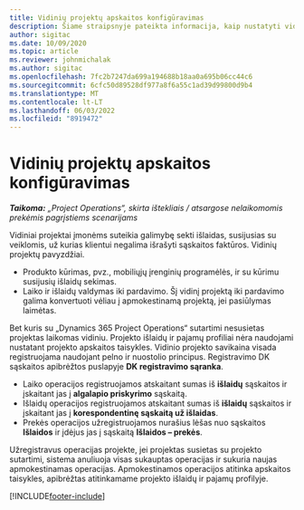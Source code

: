 ```yaml
---
title: Vidinių projektų apskaitos konfigūravimas
description: Šiame straipsnyje pateikta informacija, kaip nustatyti vidinių projektų apskaitos praktikas naudojant „Project Operations“.
author: sigitac
ms.date: 10/09/2020
ms.topic: article
ms.reviewer: johnmichalak
ms.author: sigitac
ms.openlocfilehash: 7fc2b7247da699a194688b18aa0a695b06cc44c6
ms.sourcegitcommit: 6cfc50d89528df977a8f6a55c1ad39d99800d9b4
ms.translationtype: MT
ms.contentlocale: lt-LT
ms.lasthandoff: 06/03/2022
ms.locfileid: "8919472"
---
```

# <a name="configure-accounting-for-internal-projects"></a>Vidinių projektų apskaitos konfigūravimas

_**Taikoma:** „Project Operations“, skirta ištekliais / atsargose nelaikomomis prekėmis pagrįstiems scenarijams_

Vidiniai projektai įmonėms suteikia galimybę sekti išlaidas, susijusias su veiklomis, už kurias klientui negalima išrašyti sąskaitos faktūros. Vidinių projektų pavyzdžiai.

- Produkto kūrimas, pvz., mobiliųjų įrenginių programėlės, ir su kūrimu susijusių išlaidų sekimas.
- Laiko ir išlaidų valdymas iki pardavimo. Šį vidinį projektą iki pardavimo galima konvertuoti vėliau į apmokestinamą projektą, jei pasiūlymas laimėtas.

Bet kuris su „Dynamics 365 Project Operations“ sutartimi nesusietas projektas laikomas vidiniu. Projekto išlaidų ir pajamų profiliai nėra naudojami nustatant projekto apskaitos taisykles. Vidinio projekto savikaina visada registruojama naudojant pelno ir nuostolio principus. Registravimo DK sąskaitos apibrėžtos puslapyje **DK registravimo sąranka**.

- Laiko operacijos registruojamos atskaitant sumas iš **išlaidų** sąskaitos ir įskaitant jas į **algalapio priskyrimo** sąskaitą.
- Išlaidų operacijos registruojamos atskaitant sumas iš **išlaidų** sąskaitos ir įskaitant jas į **korespondentinę sąskaitą už išlaidas**.
- Prekės operacijos užregistruojamos nurašius lėšas nuo sąskaitos **Išlaidos** ir įdėjus jas į sąskaitą **Išlaidos – prekės**.

Užregistravus operacijas projekte, jei projektas susietas su projekto sutartimi, sistema anuliuoja visas sukauptas operacijas ir sukuria naujas apmokestinamas operacijas. Apmokestinamos operacijos atitinka apskaitos taisykles, apibrėžtas atitinkamame projekto išlaidų ir pajamų profilyje.




[!INCLUDE[footer-include](../includes/footer-banner.md)]
